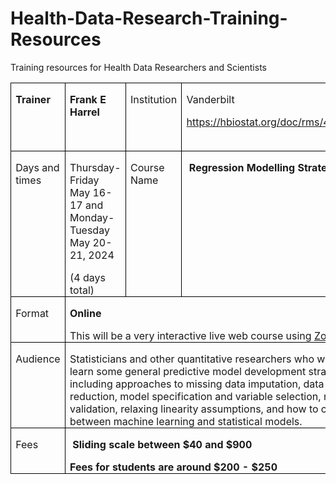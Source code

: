 # Health-Data-Research-Training-Resources
Training resources for Health Data Researchers and Scientists
<table class="MsoTableGrid" border="1" cellspacing="0" cellpadding="0" style="border-collapse:collapse;border:none;mso-border-alt:solid windowtext .5pt;
 mso-yfti-tbllook:1184;mso-padding-alt:0cm 5.4pt 0cm 5.4pt">
 <tbody><tr style="mso-yfti-irow:0;mso-yfti-firstrow:yes">
  <td width="66" valign="top" style="width:49.4pt;border:solid windowtext 1.0pt;
  mso-border-alt:solid windowtext .5pt;padding:0cm 5.4pt 0cm 5.4pt">
  <p class="MsoNormal" style="margin-bottom:0cm;line-height:normal"><b>Trainer<o:p></o:p></b></p>
  </td>
  <td width="198" valign="top" style="width:148.8pt;border:solid windowtext 1.0pt;
  border-left:none;mso-border-left-alt:solid windowtext .5pt;mso-border-alt:
  solid windowtext .5pt;padding:0cm 5.4pt 0cm 5.4pt">
  <p class="MsoNormal" style="margin-bottom:0cm;line-height:normal"><b>Frank E
  Harrel<o:p></o:p></b></p>
  </td>
  <td width="113" valign="top" style="width:3.0cm;border:solid windowtext 1.0pt;
  border-left:none;mso-border-left-alt:solid windowtext .5pt;mso-border-alt:
  solid windowtext .5pt;padding:0cm 5.4pt 0cm 5.4pt">
  <p class="MsoNormal" style="margin-bottom:0cm;line-height:normal">Institution</p>
  </td>
  <td width="223" valign="top" style="width:167.55pt;border:solid windowtext 1.0pt;
  border-left:none;mso-border-left-alt:solid windowtext .5pt;mso-border-alt:
  solid windowtext .5pt;padding:0cm 5.4pt 0cm 5.4pt">
  <p class="MsoNormal" style="margin-bottom:0cm;line-height:normal">Vanderbilt</p>
  <p class="MsoNormal" style="margin-bottom:0cm;line-height:normal"><a href="https://hbiostat.org/doc/rms/4day.html">https://hbiostat.org/doc/rms/4day.html</a></p>
  <p class="MsoNormal" style="margin-bottom:0cm;line-height:normal"><o:p>&nbsp;</o:p></p>
  </td>
 </tr>
 <tr style="mso-yfti-irow:1">
  <td width="66" valign="top" style="width:49.4pt;border:solid windowtext 1.0pt;
  border-top:none;mso-border-top-alt:solid windowtext .5pt;mso-border-alt:solid windowtext .5pt;
  padding:0cm 5.4pt 0cm 5.4pt">
  <p class="MsoNormal" style="margin-bottom:0cm;line-height:normal">Days and
  times </p>
  </td>
  <td width="198" valign="top" style="width:148.8pt;border-top:none;border-left:
  none;border-bottom:solid windowtext 1.0pt;border-right:solid windowtext 1.0pt;
  mso-border-top-alt:solid windowtext .5pt;mso-border-left-alt:solid windowtext .5pt;
  mso-border-alt:solid windowtext .5pt;padding:0cm 5.4pt 0cm 5.4pt">
  <p class="MsoNormal" style="margin-bottom:0cm;line-height:normal">Thursday-Friday
  May 16-17 and Monday-Tuesday May 20-21, 2024</p>
  <p class="MsoNormal" style="margin-bottom:0cm;line-height:normal">(4 days
  total)</p>
  </td>
  <td width="113" valign="top" style="width:3.0cm;border-top:none;border-left:none;
  border-bottom:solid windowtext 1.0pt;border-right:solid windowtext 1.0pt;
  mso-border-top-alt:solid windowtext .5pt;mso-border-left-alt:solid windowtext .5pt;
  mso-border-alt:solid windowtext .5pt;padding:0cm 5.4pt 0cm 5.4pt">
  <p class="MsoNormal" style="margin-bottom:0cm;line-height:normal">Course Name</p>
  </td>
  <td width="223" valign="top" style="width:167.55pt;border-top:none;border-left:
  none;border-bottom:solid windowtext 1.0pt;border-right:solid windowtext 1.0pt;
  mso-border-top-alt:solid windowtext .5pt;mso-border-left-alt:solid windowtext .5pt;
  mso-border-alt:solid windowtext .5pt;padding:0cm 5.4pt 0cm 5.4pt">
  <p class="MsoNormal" style="margin-bottom:0cm;line-height:normal">&nbsp;<b>Regression
  Modelling Strategies<o:p></o:p></b></p>
  </td>
 </tr>
 <tr style="mso-yfti-irow:2">
  <td width="66" valign="top" style="width:49.4pt;border:solid windowtext 1.0pt;
  border-top:none;mso-border-top-alt:solid windowtext .5pt;mso-border-alt:solid windowtext .5pt;
  padding:0cm 5.4pt 0cm 5.4pt">
  <p class="MsoNormal" style="margin-bottom:0cm;line-height:normal">Format </p>
  </td>
  <td width="535" colspan="3" valign="top" style="width:401.4pt;border-top:none;
  border-left:none;border-bottom:solid windowtext 1.0pt;border-right:solid windowtext 1.0pt;
  mso-border-top-alt:solid windowtext .5pt;mso-border-left-alt:solid windowtext .5pt;
  mso-border-alt:solid windowtext .5pt;padding:0cm 5.4pt 0cm 5.4pt">
  <p class="MsoNormal" style="margin-bottom:0cm;line-height:normal"><b>Online <o:p></o:p></b></p>
  <p class="MsoNormal" style="margin-bottom:0cm;line-height:normal">This will be
  a very interactive live web course using&nbsp;<a href="http://zoom.us/">Zoom</a>&nbsp;</p>
  </td>
 </tr>
 <tr style="mso-yfti-irow:3">
  <td width="66" valign="top" style="width:49.4pt;border:solid windowtext 1.0pt;
  border-top:none;mso-border-top-alt:solid windowtext .5pt;mso-border-alt:solid windowtext .5pt;
  padding:0cm 5.4pt 0cm 5.4pt">
  <p class="MsoNormal" style="margin-bottom:0cm;line-height:normal">Audience</p>
  </td>
  <td width="535" colspan="3" valign="top" style="width:401.4pt;border-top:none;
  border-left:none;border-bottom:solid windowtext 1.0pt;border-right:solid windowtext 1.0pt;
  mso-border-top-alt:solid windowtext .5pt;mso-border-left-alt:solid windowtext .5pt;
  mso-border-alt:solid windowtext .5pt;padding:0cm 5.4pt 0cm 5.4pt">
  <p class="MsoNormal" style="margin-bottom:0cm;line-height:normal">Statisticians
  and other quantitative researchers who want to learn some general predictive
  model development strategies, including approaches to missing data
  imputation, data reduction, model specification and variable selection, model
  validation, relaxing linearity assumptions, and how to choose between machine
  learning and statistical models.</p>
  </td>
 </tr>
 <tr style="mso-yfti-irow:4;mso-yfti-lastrow:yes">
  <td width="66" valign="top" style="width:49.4pt;border:solid windowtext 1.0pt;
  border-top:none;mso-border-top-alt:solid windowtext .5pt;mso-border-alt:solid windowtext .5pt;
  padding:0cm 5.4pt 0cm 5.4pt">
  <p class="MsoNormal" style="margin-bottom:0cm;line-height:normal">Fees</p>
  </td>
  <td width="535" colspan="3" valign="top" style="width:401.4pt;border-top:none;
  border-left:none;border-bottom:solid windowtext 1.0pt;border-right:solid windowtext 1.0pt;
  mso-border-top-alt:solid windowtext .5pt;mso-border-left-alt:solid windowtext .5pt;
  mso-border-alt:solid windowtext .5pt;padding:0cm 5.4pt 0cm 5.4pt">
  <p class="MsoNormal" style="margin-bottom:0cm;line-height:normal"><b>&nbsp;Sliding
  scale between $40 and $900<o:p></o:p></b></p>
  <p class="MsoNormal" style="margin-bottom:0cm;line-height:normal"><b>Fees for
  students are around $200 - $250<o:p></o:p></b></p>
  </td>
 </tr>
</tbody></table>

